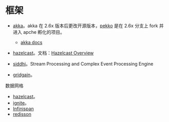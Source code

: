 # 框架

* [akka](https://github.com/akka/akka)。akka 在 2.6x 版本后更改开源版本，[pekko](https://github.com/apache/incubator-pekko) 是在 2.6x 分支上 fork 并进入 apche 孵化的项目。
  * [akka docs](https://doc.akka.io/libraries/akka-core/current/index.html)

* [hazelcast](https://github.com/hazelcast/hazelcast)。文档：[Hazelcast Overview](https://docs.hazelcast.com/hazelcast/latest/)
* [siddhi](https://github.com/siddhi-io/siddhi)。Stream Processing and Complex Event Processing Engine
* [gridgain](https://github.com/gridgain/gridgain)。

数据网格

* [hazelcast](https://github.com/hazelcast/hazelcast)。
* [ignite](https://github.com/apache/ignite)。
* [Infinispan](https://infinispan.org/)
* [redisson](https://github.com/redisson/redisson)
